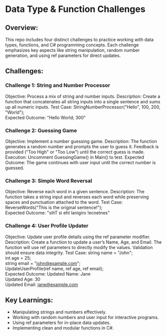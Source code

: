 # Data Type & Function Challenges
##  Overview:
This repo includes four distinct challenges to practice working with data types, functions, and C# programming concepts. Each challenge emphasizes key aspects like string manipulation, random number generation, and using ref parameters for direct updates.

## Challenges:
### Challenge 1: String and Number Processor
Objective: Process a mix of string and number inputs.
Description: Create a function that concatenates all string inputs into a single sentence and sums up all numeric inputs.
Test Case:
StringNumberProcessor("Hello", 100, 200, "World");  
Expected Outcome:
"Hello World; 300" 

### Challenge 2: Guessing Game
Objective: Implement a number guessing game.
Description: The function generates a random number and prompts the user to guess it. Feedback is provided ("Too High" or "Too Low") until the correct guess is made.
Execution: Uncomment GuessingGame() in Main() to test.
Expected Outcome: The game continues with user input until the correct number is guessed.

### Challenge 3: Simple Word Reversal
Objective: Reverse each word in a given sentence.
Description: The function takes a string input and reverses each word while preserving spaces and punctuation attached to the word.
Test Case:
ReverseWords("This is the original sentence!");  
Expected Outcome:
"sihT si eht lanigiro !ecnetnes"  
### Challenge 4: User Profile Updater
Objective: Update user profile details using the ref parameter modifier.
Description: Create a function to update a user’s Name, Age, and Email. The function will use ref parameters to directly modify the values. Validation should ensure data integrity.
Test Case:
string name = "John";  
int age = 25;  
string email = "john@example.com";  
UpdateUserProfile(ref name, ref age, ref email);  
Expected Outcome:
Updated Name: Jane  
Updated Age: 30  
Updated Email: jane@example.com  

## Key Learnings:
- Manipulating strings and numbers effectively.
- Working with random numbers and user input for interactive programs.
- Using ref parameters for in-place data updates.
- Implementing clean and modular functions in C#.
